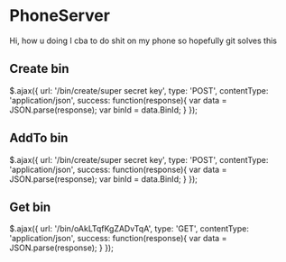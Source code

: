 # PhoneServer
Hi, how u doing
I cba to do shit on my phone so hopefully git solves this



## Create bin

$.ajax({
    url: '/bin/create/super secret key',
        type: 'POST',
        contentType: 'application/json',
        success: function(response){
            var data = JSON.parse(response);
            var binId = data.BinId;
        }
});

## AddTo bin

$.ajax({
    url: '/bin/create/super secret key',
        type: 'POST',
        contentType: 'application/json',
        success: function(response){
            var data = JSON.parse(response);
            var binId = data.BinId;
        }
});



## Get bin

$.ajax({
    url: '/bin/oAkLTqfKgZADvTqA',
        type: 'GET',
        contentType: 'application/json',
        success: function(response){
            var data = JSON.parse(response);
        }
});


